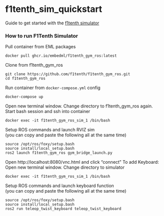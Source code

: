 # f1tenth_sim_quickstart

Guide to get started with the [f1tenth simulator](https://github.com/f1tenth/f1tenth_gym_ros)

### How to run F1Tenth Simulator

Pull container from EML packages
```
docker pull ghcr.io/embedml/f1tenth_gym_ros:latest
```

Clone from f1tenth_gym_ros
```
git clone https://github.com/f1tenth/f1tenth_gym_ros.git
cd f1tenth_gym_ros
```

Run container from `docker-compose.yml` config
```
docker-compose up
```

Open new terminal window. Change directory to f1tenth_gym_ros again.\
Start bash session and ssh into container

```
docker exec -it f1tenth_gym_ros_sim_1 /bin/bash
```
Setup ROS commands and launch RVIZ sim\
(you can copy and paste the following all at the same time)
```
source /opt/ros/foxy/setup.bash
source install/local_setup.bash
ros2 launch f1tenth_gym_ros gym_bridge_launch.py
```
Open http://localhost:8080/vnc.html and click “connect”
To add Keyboard:
Open new terminal window. Change directory to simulator
```
docker exec -it f1tenth_gym_ros_sim_1 /bin/bash
```

Setup ROS commands and launch keyboard function\
(you can copy and paste the following all at the same time)
```
source /opt/ros/foxy/setup.bash
source install/local_setup.bash
ros2 run teleop_twist_keyboard teleop_twist_keyboard
```
